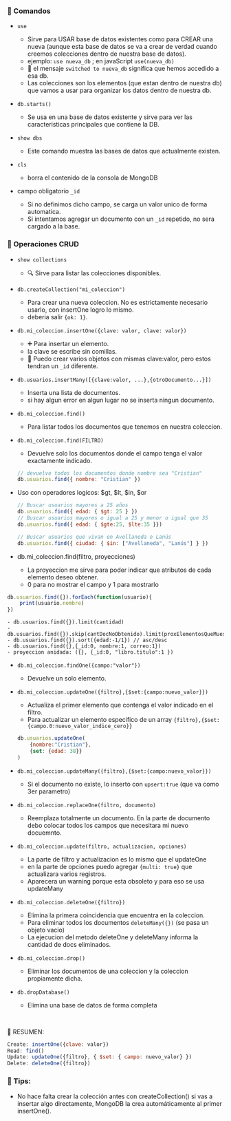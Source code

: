 ### 📍 Comandos

* `use`
    - Sirve para USAR base de datos existentes como para CREAR una nueva (aunque esta base de datos se va a crear de verdad cuando creemos colecciones dentro de nuestra base de datos).
    - ejemplo: `use nueva_db` ; en javaScript `use(nueva_db)`
    - 📢 el mensaje `switched to nueva_db` significa que hemos accedido a esa db.
    - Las colecciones son los elementos (que estan dentro de nuestra db) que vamos a usar para organizar los datos dentro de nuestra db.

* `db.starts()`
    - Se usa en una base de datos existente y sirve para ver las caracteristicas principales que contiene la DB.

* `show dbs`
    - Este comando muestra las bases de datos que actualmente existen.

* `cls`
    - borra el contenido de la consola de MongoDB

* campo obligatorio `_id`
    - Si no definimos dicho campo, se carga un valor unico de forma automatica.
    - Si intentamos agregar un documento con un `_id` repetido, no sera cargado a la base.

### 📍 Operaciones CRUD

* `show collections`
    - 🔍 Sirve para listar las colecciones disponibles.

* `db.createCollection("mi_coleccion")`
    - Para crear una nueva coleccion. No es estrictamente necesario usarlo, con insertOne logro lo mismo.
    - deberia salir `{ok: 1}`.


* `db.mi_coleccion.insertOne({clave: valor, clave: valor})`
    - ➕ Para insertar un elemento.
    - la clave se escribe sin comillas.
    - 🔁 Puedo crear varios objetos con mismas clave:valor, pero estos tendran un `_id` diferente.

* `db.usuarios.insertMany([{clave:valor, ...},{otroDocumento...}])`
    - Inserta una lista de documentos.
    - si hay algun error en algun lugar no se inserta ningun documento.


* `db.mi_coleccion.find()`
    - Para listar todos los documentos que tenemos en nuestra coleccion.

* `db.mi_coleccion.find(FILTRO)`
    - Devuelve solo los documentos donde el campo tenga el valor exactamente indicado.
    ```js
    // devuelve todos los documentos donde nombre sea "Cristian"
    db.usuarios.find({ nombre: "Cristian" })
    ```

* Uso con operadores logicos: $gt, $lt, $in, $or
    ```js
    // Buscar usuarios mayores a 25 años
    db.usuarios.find({ edad: { $gt: 25 } })
    // Buscar usuarios mayores o igual a 25 y menor o igual que 35
    db.usuarios.find({ edad: { $gte:25, $lte:35 }})

    // Buscar usuarios que vivan en Avellaneda o Lanús
    db.usuarios.find({ ciudad: { $in: ["Avellaneda", "Lanús"] } })
    ```

* db.mi_coleccion.find(filtro, proyecciones)
    - La proyeccion me sirve para poder indicar que atributos de cada elemento deseo obtener.
    - 0 para no mostrar el campo y 1 para mostrarlo

```js
db.usuarios.find({}).forEach(function(usuario){
    print(usuario.nombre)
})
```
    - db.usuarios.find({}).limit(cantidad)
    - db.usuarios.find({}).skip(cantDocNoObtenido).limit(proxElementosQueMuestra)
    - db.usuarios.find({}).sort({edad:-1/1}) // asc/desc
    - db.usuarios.find({},{_id:0, nombre:1, correo:1})
    - proyeccion anidada: ({}, {_id:0, "libro.titulo":1 })


* `db.mi_coleccion.findOne({campo:"valor"})`
    - Devuelve un solo elemento.


* `db.mi_coleccion.updateOne({filtro},{$set:{campo:nuevo_valor}})`
    - Actualiza el primer elemento que contenga el valor indicado en el filtro.
    - Para actualizar un elemento especifico de un array `{filtro},{$set:{campo.0:nuevo_valor_indice_cero}}`
    ```js
    db.usuarios.updateOne(
        {nombre:"Cristian"},
        {set: {edad: 38}}
    )
    ```


* `db.mi_coleccion.updateMany({filtro},{$set:{campo:nuevo_valor}})`
    - Si el documento no existe, lo inserto con `upsert:true` (que va como 3er parametro)


* `db.mi_coleccion.replaceOne(filtro, documento)`
    - Reemplaza totalmente un documento. En la parte de documento debo colocar todos los campos que necesitara mi nuevo docuemnto.


* `db.mi_coleccion.update(filtro, actualizacion, opciones)`
    - La parte de filtro y actualizacion es lo mismo que el updateOne
    - en la parte de opciones puedo agregar `{multi: true}` que actualizara varios registros.
    - Aparecera un warning porque esta obsoleto y para eso se usa updateMany


* `db.mi_coleccion.deleteOne({filtro})`
    - Elimina la primera coincidencia que encuentra en la coleccion.
    - Para eliminar todos los documentos `deleteMany({})` (se pasa un objeto vacio)
    - La ejecucion del metodo deleteOne y deleteMany informa la cantidad de docs eliminados.


* `db.mi_coleccion.drop()`
    - Eliminar los documentos de una coleccion y la coleccion propiamente dicha.


* `db.dropDatabase()`
    - Elimina una base de datos de forma completa

<br>

📢 RESUMEN:
```js
Create: insertOne({clave: valor})
Read: find()
Update: updateOne({filtro}, { $set: { campo: nuevo_valor} })
Delete: deleteOne({filtro})
```

### 🧠 Tips:
* No hace falta crear la colección antes con createCollection() si vas a insertar algo directamente, MongoDB la crea automáticamente al primer insertOne().
